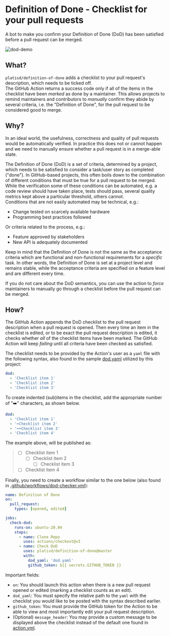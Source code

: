 # Definition of Done - Checklist for your pull requests
A bot to make you confirm your Definition of Done (DoD) has been satisfied before a pull request can be merged.

![dod-demo](https://i.imgur.com/EVx32jz.png)

## What?

`platisd/definition-of-done` adds a checklist to your pull request's description, which needs to be ticked off.<br>
The GitHub Action returns a success code only if all of the items in the checklist have been *marked* as done
by a maintainer.
This allows projects to remind maintainers and contributors to _manually_ confirm they abide by several criteria,
i.e. the "Definition of Done", for the pull request to be considered good to merge.

## Why?

In an ideal world, the usefulness, correctness and quality of pull requests would be automatically verified.
In practice this does not or cannot happen and we need to manually ensure whether a pull request is in a merge-able
state.

The Definition of Done (DoD) is a set of criteria, determined by a project, which needs to be satisfied to consider
a task/user story as completed ("done"). In GitHub-based projects, this often boils down to the combination of
different conditions that must be true for a pull request to be merged.<br>
While the verification some of these conditions can be automated, e.g. a code review should have taken place,
tests should pass, several quality metrics kept above a particular threshold, others cannot.<br>
Conditions that are not easily automated may be technical, e.g.:
- Change tested on scarcely available hardware
- Programming best practices followed

Or criteria related to the process, e.g.:
- Feature approved by stakeholders
- New API is adequately documented

Keep in mind that the Definition of Done is not the same as the acceptance criteria which are functional
and non-functional requirements for a *specific* task. In other words, the Definition of Done is set at a project
level and remains stable, while the acceptance criteria are specified on a feature level and are different every time.

If you do not care about the DoD semantics, you can use the action to *force* maintainers to manually go through a checklist before the pull request can be merged.

## How?

The GitHub Action appends the DoD checklist to the pull request description when a pull request is opened.
Then every time an item in the checklist is edited, or to be exact the pull request description is edited,
it checks whether _all_ of the checklist items have been marked.
The GitHub Action will keep *failing* until all criteria have been checked as satisfied.<br>

The checklist needs to be provided by the Action's user as a `yaml` file with the following syntax,
also found in the sample [dod.yaml](dod.yaml) utilized by this project:

```yaml
dod:
  - 'Checklist item 1'
  - 'Checklist item 2'
  - 'Checklist item 3'
```

To create indented (sub)items in the checklist, add the appropriate number of "➡️" characters,
as shown below.

```yaml
dod:
  - 'Checklist item 1'
  - '➡️Checklist item 2'
  - '➡️➡️Checklist item 3'
  - 'Checklist item 4'
```

The example above, will be published as:

> - [ ] Checklist item 1
>   - [ ] Checklist item 2
>     - [ ] Checklist item 3
>  - [ ] Checklist item 4

Finally, you need to create a workflow similar to the one below (also found in
[.github/workflows/dod-checker.yml](.github/workflows/dod-checker.yaml)):

```yaml
name: Definition of Done
on:
  pull_request:
    types: [opened, edited]

jobs:
  check-dod:
    runs-on: ubuntu-20.04
    steps:
      - name: Clone Repo
        uses: actions/checkout@v3
      - name: Check DoD
        uses: platisd/definition-of-done@master
        with:
          dod_yaml: 'dod.yaml'
          github_token: ${{ secrets.GITHUB_TOKEN }}
```

Important fields:
* `on`: You should launch this action when there is a new pull request opened or edited
(marking a checklist counts as an edit).
* `dod_yaml`: You must specify the relative path to the `yaml` with the checklist you would like to be posted
with the syntax described earlier.
* `github_token`: You must provide the GitHub token for the Action to be able to view and
most importantly edit your pull request description.
* (Optional) `message_header`: You may provide a custom message to be displayed above the checklist instead of the
default one found in [action.yml](action.yml).
